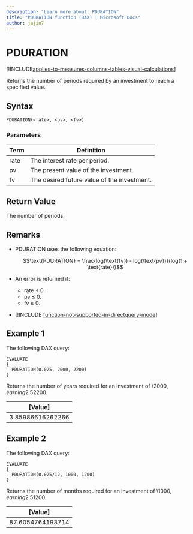 ```yaml
---
description: "Learn more about: PDURATION"
title: "PDURATION function (DAX) | Microsoft Docs"
author: jajin7
---
```


# PDURATION

[!INCLUDE[applies-to-measures-columns-tables-visual-calculations](includes/applies-to-measures-columns-tables-visual-calculations.md)]

Returns the number of periods required by an investment to reach a specified value.

## Syntax

```dax
PDURATION(<rate>, <pv>, <fv>)
```

### Parameters

|Term|Definition|  
|--------|--------------|  
|rate|The interest rate per period.|
|pv|The present value of the investment.|
|fv|The desired future value of the investment.|

## Return Value

The number of periods.

## Remarks

- PDURATION uses the following equation:

    $$\text{PDURATION} = \frac{log(\text{fv}) - log(\text{pv})}{log(1 + \text{rate})}$$

- An error is returned if:
  - rate ≤ 0.
  - pv ≤ 0.
  - fv ≤ 0.

- [!INCLUDE [function-not-supported-in-directquery-mode](includes/function-not-supported-in-directquery-mode.md)]

## Example 1

The following DAX query:

```dax
EVALUATE
{
  PDURATION(0.025, 2000, 2200)
}
```

Returns the number of years required for an investment of \\$2000, earning 2.5% annually, to reach \\$2200.

| **[Value]**    |
| ---------------- |
| 3.85986616262266 |

## Example 2

The following DAX query:

```dax
EVALUATE
{
  PDURATION(0.025/12, 1000, 1200)
}
```

Returns the number of months required for an investment of \\$1000, earning 2.5% annually, to reach \\$1200.

| **[Value]**    |
| ---------------- |
| 87.6054764193714 |
